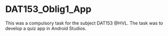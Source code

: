 # DAT153_Oblig1_App

This was a compulsory task for the subject DAT153 @HVL.
The task was to develop a quiz app in Android Studios.
